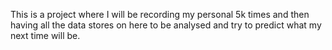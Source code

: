 This is a project where I will be recording my personal 5k times and then having all the data stores on here to be analysed and try to predict what my next time will be.
